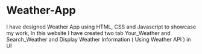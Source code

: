 # Weather-App
I have designed Weather App using HTML, CSS and Javascript to showcase my work, In this website I have created two tab Your_Weather and Search_Weather and Display Weather Information ( Using Weather API ) in UI
